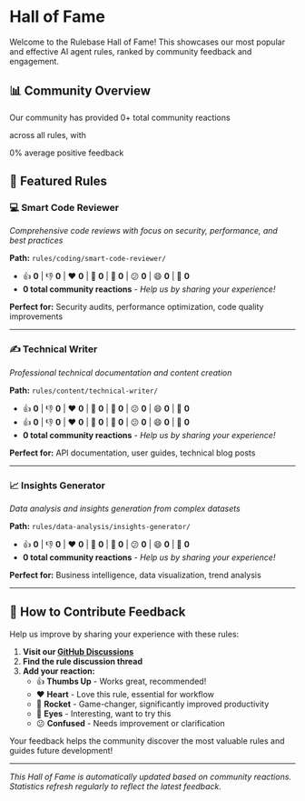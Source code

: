 # Hall of Fame

Welcome to the Rulebase Hall of Fame! This showcases our most popular and effective AI agent rules, ranked by community feedback and engagement.

## 📊 Community Overview

Our community has provided <!-- OVERALL_TOTAL_START -->
0+ total community reactions
<!-- OVERALL_TOTAL_END --> across all rules, with <!-- OVERALL_FEEDBACK_START -->
0% average positive feedback
<!-- OVERALL_FEEDBACK_END -->

## 🌟 Featured Rules

### 💻 Smart Code Reviewer
*Comprehensive code reviews with focus on security, performance, and best practices*

**Path:** `rules/coding/smart-code-reviewer/`

<!-- RULE_STATS_START:coding/smart-code-reviewer -->
- 👍 **0** | 👎 **0** | ❤️ **0** | 🚀 **0** | 👀 **0** | 😕 **0** | 😄 **0** | 🎉 **0**
- **0 total community reactions** - *Help us by sharing your experience!*
<!-- RULE_STATS_END:coding/smart-code-reviewer -->

**Perfect for:** Security audits, performance optimization, code quality improvements

---

### ✍️ Technical Writer
*Professional technical documentation and content creation*

**Path:** `rules/content/technical-writer/`

<!-- RULE_STATS_START:content/technical-writer -->
- 👍 **0** | 👎 **0** | ❤️ **0** | 🚀 **0** | 👀 **0** | 😕 **0** | 😄 **0** | 🎉 **0**
- 👍 **0** | 👎 **0** | ❤️ **0** | 🚀 **0** | 👀 **0** | 😕 **0** | 😄 **0** | 🎉 **0**
- **0 total community reactions** - *Help us by sharing your experience!*
<!-- RULE_STATS_END:content/technical-writer -->

**Perfect for:** API documentation, user guides, technical blog posts

---

### 📈 Insights Generator
*Data analysis and insights generation from complex datasets*

**Path:** `rules/data-analysis/insights-generator/`

<!-- RULE_STATS_START:data-analysis/insights-generator -->
- 👍 **0** | 👎 **0** | ❤️ **0** | 🚀 **0** | 👀 **0** | 😕 **0** | 😄 **0** | 🎉 **0**
- **0 total community reactions** - *Help us by sharing your experience!*
<!-- RULE_STATS_END:data-analysis/insights-generator -->

**Perfect for:** Business intelligence, data visualization, trend analysis

---

## 🤝 How to Contribute Feedback

Help us improve by sharing your experience with these rules:

1. **Visit our [GitHub Discussions](https://github.com/avalus/rulebase/discussions)**
2. **Find the rule discussion thread**
3. **Add your reaction:**
   - 👍 **Thumbs Up** - Works great, recommended!
   - ❤️ **Heart** - Love this rule, essential for workflow
   - 🚀 **Rocket** - Game-changer, significantly improved productivity
   - 👀 **Eyes** - Interesting, want to try this
   - 😕 **Confused** - Needs improvement or clarification

Your feedback helps the community discover the most valuable rules and guides future development!

---

*This Hall of Fame is automatically updated based on community reactions. Statistics refresh regularly to reflect the latest feedback.*